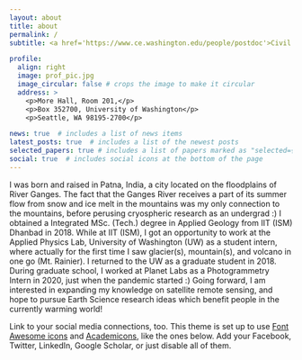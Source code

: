 ```yaml
---
layout: about
title: about
permalink: /
subtitle: <a href='https://www.ce.washington.edu/people/postdoc'>Civil & Environmental Engineering, University of Washington</a>. Ice, Images, Pixels.

profile:
  align: right
  image: prof_pic.jpg
  image_circular: false # crops the image to make it circular
  address: >
    <p>More Hall, Room 201,</p>
    <p>Box 352700, University of Washington</p>
    <p>Seattle, WA 98195-2700</p>

news: true  # includes a list of news items
latest_posts: true  # includes a list of the newest posts
selected_papers: true # includes a list of papers marked as "selected={true}"
social: true  # includes social icons at the bottom of the page
---
```


I was born and raised in Patna, India, a city located on the floodplains of River Ganges. The fact that the Ganges River receives a part of its summer flow from snow and ice melt in the mountains was my only connection to the mountains, before perusing cryospheric research as an undergrad :) I obtained a Integrated MSc. (Tech.) degree in Applied Geology from IIT (ISM) Dhanbad in 2018. While at IIT (ISM), I got an opportunity to work at the Applied Physics Lab, University of Washington (UW) as a student intern, where actually for the first time I saw glacier(s), mountain(s), and volcano in one go (Mt. Rainier). I returned to the UW as a graduate student in 2018. During graduate school, I worked at Planet Labs as a Photogrammetry Intern in 2020, just when the pandemic started :) Going forward, I am interested in expanding my knowledge on satellite remote sensing, and hope to pursue Earth Science research ideas which benefit people in the currently warming world!


Link to your social media connections, too. This theme is set up to use [Font Awesome icons](http://fortawesome.github.io/Font-Awesome/) and [Academicons](https://jpswalsh.github.io/academicons/), like the ones below. Add your Facebook, Twitter, LinkedIn, Google Scholar, or just disable all of them.
